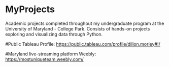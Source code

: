 # MyProjects
Academic projects completed throughout my undergraduate program at the University of Maryland - College Park. Consists of hands-on projects exploring and visualizing data through Python.

#Public Tableau Profile: https://public.tableau.com/profile/dillon.morley#!/

#Maryland live-streaming platform Weebly: https://mostuniqueteam.weebly.com/
